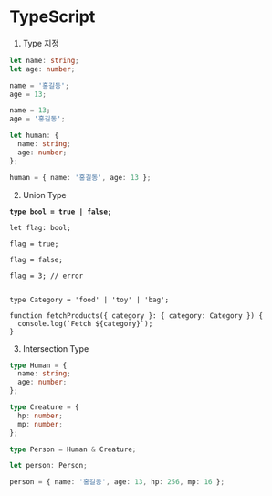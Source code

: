 # TypeScript

1. Type 지정

```typescript
let name: string;
let age: number;

name = '홍길동';
age = 13;

name = 13;
age = '홍길동';

let human: {
  name: string;
  age: number;
};

human = { name: '홍길동', age: 13 };
```

2. Union Type

<pre class="language-typescript"><code class="lang-typescript"><strong>type bool = true | false;
</strong>
let flag: bool;

flag = true;

flag = false;

flag = 3; // error


type Category = 'food' | 'toy' | 'bag';

function fetchProducts({ category }: { category: Category }) {
  console.log(`Fetch ${category}`);
}
</code></pre>

3. Intersection Type

```typescript
type Human = {
  name: string;
  age: number;
};

type Creature = {
  hp: number;
  mp: number;
};

type Person = Human & Creature;

let person: Person;

person = { name: '홍길동', age: 13, hp: 256, mp: 16 };
```

